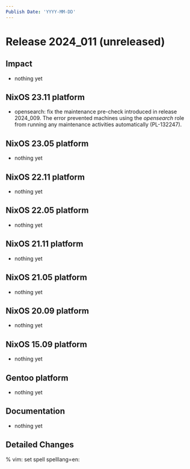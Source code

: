 ```yaml
---
Publish Date: 'YYYY-MM-DD'
---
```


# Release 2024_011 (unreleased)

## Impact

- nothing yet

## NixOS 23.11 platform

* opensearch: fix the maintenance pre-check introduced in release 2024_009.
  The error prevented machines using the *opensearch* role from running any
  maintenance activities automatically (PL-132247).

## NixOS 23.05 platform

- nothing yet

## NixOS 22.11 platform

- nothing yet

## NixOS 22.05 platform

- nothing yet

## NixOS 21.11 platform

- nothing yet

## NixOS 21.05 platform

- nothing yet

## NixOS 20.09 platform

- nothing yet

## NixOS 15.09 platform

- nothing yet

## Gentoo platform

- nothing yet

## Documentation

- nothing yet

## Detailed Changes

% vim: set spell spelllang=en:

